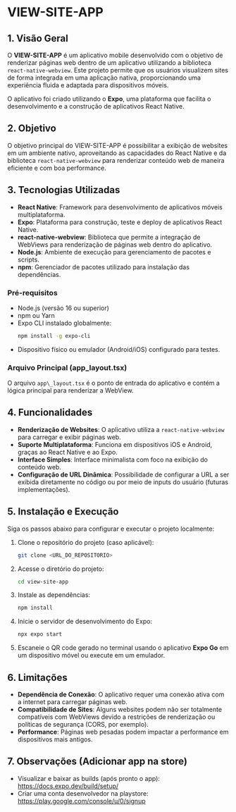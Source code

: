 # VIEW-SITE-APP

## 1. Visão Geral
O **VIEW-SITE-APP** é um aplicativo mobile desenvolvido com o objetivo de renderizar páginas web dentro de um aplicativo utilizando a biblioteca `react-native-webview`. Este projeto permite que os usuários visualizem sites de forma integrada em uma aplicação nativa, proporcionando uma experiência fluida e adaptada para dispositivos móveis.

O aplicativo foi criado utilizando o **Expo**, uma plataforma que facilita o desenvolvimento e a construção de aplicativos React Native.

## 2. Objetivo
O objetivo principal do VIEW-SITE-APP é possibilitar a exibição de websites em um ambiente nativo, aproveitando as capacidades do React Native e da biblioteca `react-native-webview` para renderizar conteúdo web de maneira eficiente e com boa performance.

## 3. Tecnologias Utilizadas
- **React Native**: Framework para desenvolvimento de aplicativos móveis multiplataforma.
- **Expo**: Plataforma para construção, teste e deploy de aplicativos React Native.
- **react-native-webview**: Biblioteca que permite a integração de WebViews para renderização de páginas web dentro do aplicativo.
- **Node.js**: Ambiente de execução para gerenciamento de pacotes e scripts.
- **npm**: Gerenciador de pacotes utilizado para instalação das dependências.


### Pré-requisitos
- Node.js (versão 16 ou superior)
- npm ou Yarn
- Expo CLI instalado globalmente:
  ```bash
  npm install -g expo-cli
  ```
- Dispositivo físico ou emulador (Android/iOS) configurado para testes.


### Arquivo Principal (app\_layout.tsx)
O arquivo `app\_layout.tsx` é o ponto de entrada do aplicativo e contém a lógica principal para renderizar a WebView.


## 4. Funcionalidades
- **Renderização de Websites**: O aplicativo utiliza a `react-native-webview` para carregar e exibir páginas web.
- **Suporte Multiplataforma**: Funciona em dispositivos iOS e Android, graças ao React Native e ao Expo.
- **Interface Simples**: Interface minimalista com foco na exibição do conteúdo web.
- **Configuração de URL Dinâmica**: Possibilidade de configurar a URL a ser exibida diretamente no código ou por meio de inputs do usuário (futuras implementações).

## 5. Instalação e Execução
Siga os passos abaixo para configurar e executar o projeto localmente:

1. Clone o repositório do projeto (caso aplicável):
   ```bash
   git clone <URL_DO_REPOSITORIO>
   ```

2. Acesse o diretório do projeto:
   ```bash
   cd view-site-app
   ```

3. Instale as dependências:
   ```bash
   npm install
   ```

4. Inicie o servidor de desenvolvimento do Expo:
   ```bash
   npx expo start
   ```

5. Escaneie o QR code gerado no terminal usando o aplicativo **Expo Go** em um dispositivo móvel ou execute em um emulador.


## 6. Limitações
- **Dependência de Conexão**: O aplicativo requer uma conexão ativa com a internet para carregar páginas web.
- **Compatibilidade de Sites**: Alguns websites podem não ser totalmente compatíveis com WebViews devido a restrições de renderização ou políticas de segurança (CORS, por exemplo).
- **Performance**: Páginas web pesadas podem impactar a performance em dispositivos mais antigos.

## 7. Observações (Adicionar app na store)
- Visualizar e baixar as builds (após pronto o app): https://docs.expo.dev/build/setup/
- Criar uma conta desenvolvedor na playstore: https://play.google.com/console/u/0/signup

